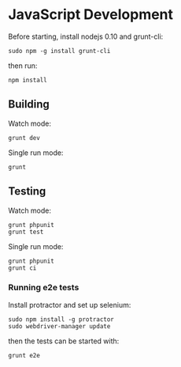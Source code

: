 # JavaScript Development
Before starting, install nodejs 0.10 and grunt-cli:

	sudo npm -g install grunt-cli

then run:

	npm install

## Building
Watch mode:

	grunt dev

Single run mode:

	grunt

## Testing
Watch mode:

	grunt phpunit
	grunt test

Single run mode:

	grunt phpunit
	grunt ci

### Running e2e tests
Install protractor and set up selenium:

	sudo npm install -g protractor
	sudo webdriver-manager update

then the tests can be started with:

	grunt e2e


